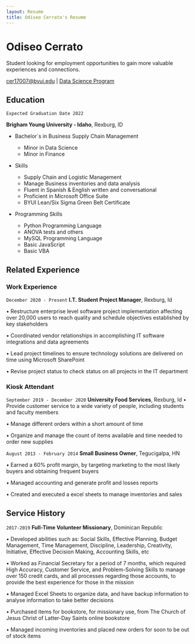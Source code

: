 ```yaml
---
layout: Resume
title: Odiseo Cerrato's Resume
---
```

# Odiseo Cerrato
Student looking for employment opportunities to gain more valuable experiences and connections.

<div id="webaddress">
<a href="cer17007@byui.edu">cer17007@byui.edu</a>
| <a href="https://byuidatascience.github.io/development.html">Data Science Program</a>
</div>

<!-- https://www.monique.tech/the-art-of-markdown -->

## Education

`Expected Graduation Date 2022`

__Brigham Young University - Idaho__, Rexburg, ID
- Bachelor´s in Business Supply Chain Management
  - Minor in Data Science 
  - Minor in Finance

- Skills                       			
    - Supply Chain and Logistic Management
    - Manage Business inventories and data analysis
    - Fluent in Spanish & English written and conversational			
    - Proficient in Microsoft Office Suite		 
    - BYUI Lean/Six Sigma Green Belt Certificate

- Programming Skills
    - Python Programming Language
    - ANOVA tests and others 
    - MySQL Programming Language
    - Basic JavaScript
    - Basic VBA



## Related Experience

### Work Experience

`December 2020 - Present`
__I.T. Student Project Manager__, Rexburg, Id

•	Restructure enterprise level software project implementation affecting over 20,000 users to reach quality and schedule objectives established by key stakeholders

•	Coordinated vendor relationships in accomplishing IT software integrations and data agreements

•	Lead project timelines to ensure technology solutions are delivered on time using Microsoft SharePoint

•	Revise project status to check status on all projects in the IT department 


### Kiosk Attendant

`September 2019 - December 2020`
__University Food Services__, Rexburg, Id
•	Provide customer service to a wide variety of people, including students and faculty members

•	Manage different orders within a short amount of time

•	Organize and manage the count of items available and time needed to order new supplies


`August 2013 - February 2014`
__Small Business Owner__, Tegucigalpa, HN

•	Earned a 60% profit margin, by targeting marketing to the most likely buyers and obtaining frequent buyers

•	Managed accounting and generate profit and losses reports 

•	Created and executed a excel sheets to manage inventories and sales	

## Service History

`2017-2019`
__Full-Time Volunteer Missionary__, Dominican Republic

•	Developed abilities such as: Social Skills, Effective Planning, Budget Management, Time Management, Discipline, Leadership, Creativity, Initiative, Effective Decision Making, Accounting Skills, etc  

•	Worked as Financial Secretary for a period of 7 months, which required High Accuracy, Customer Service, and Problem-Solving Skills to manage over 150 credit cards, and all processes regarding those accounts, to provide the best experience for those in the mission

•	Managed Excel Sheets to organize data, and have backup information to analyse information to take better decisions

•	Purchased items for bookstore, for missionary use, from The Church of Jesus Christ of Latter-Day Saints online bookstore

•	Managed incoming inventories and placed new orders for soon to be out of stock items



<!-- ### Footer

Last updated: April 2021 -->
